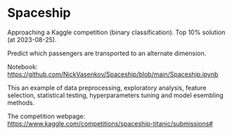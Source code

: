 # Spaceship
Approaching a Kaggle competition (binary classification). Top 10% solution (at 2023-08-25).

Predict which passengers are transported to an alternate dimension.

Notebook: https://github.com/NickVasenkov/Spaceship/blob/main/Spaceship.ipynb

This an example of data preprocessing, exploratory analysis, feature selection, statistical testing, hyperparameters tuning and model esembling methods.

The competition webpage: https://www.kaggle.com/competitions/spaceship-titanic/submissions#
